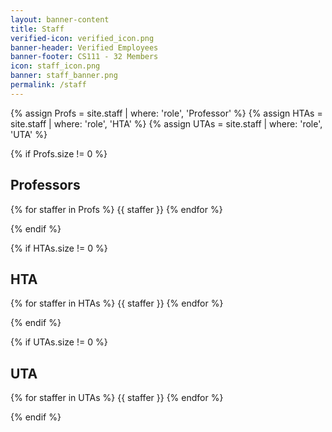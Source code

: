 ```yaml
---
layout: banner-content
title: Staff
verified-icon: verified_icon.png
banner-header: Verified Employees
banner-footer: CS111 - 32 Members
icon: staff_icon.png
banner: staff_banner.png
permalink: /staff
---
```


<!-- Assignments -->

{% assign Profs = site.staff | where: 'role', 'Professor' %}
{% assign HTAs = site.staff | where: 'role', 'HTA' %}
{% assign UTAs = site.staff | where: 'role', 'UTA' %}

<!-- Professors -->

{% if Profs.size != 0 %}

## Professors

<div class="staff-container">
  {% for staffer in Profs %}
  {{ staffer }}
  {% endfor %}
</div>

{% endif %}

<!-- HTAs -->

{% if HTAs.size != 0 %}

## HTA

<div class="staff-container">
  {% for staffer in HTAs %}
  {{ staffer }}
  {% endfor %}
</div>

{% endif %}

<!-- UTAs -->

{% if UTAs.size != 0 %}

## UTA

<div class="staff-container">
  {% for staffer in UTAs %}
  {{ staffer }}
  {% endfor %}
</div>

{% endif %}
